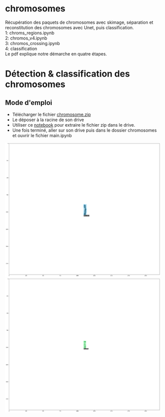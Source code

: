 # chromosomes
Récupération des paquets de chromosomes avec skimage, séparation et reconstitution des chromosomes avec Unet, puis classification.<br>
    1: chroms_regions.ipynb <br>
    2: chromos_v4.ipynb<br>
    3: chromos_crossing.ipynb<br>
    4: classification<br>
Le pdf explique notre démarche en quatre étapes. <br>

# Détection & classification des chromosomes

## Mode d'emploi

- Télécharger le fichier [chromosome.zip](https://drive.google.com/file/d/10mNQQci91k7KldJt2jK71mTfg27Om9w5/view?usp=sharing)
- Le déposer à la racine de son drive 
- Utiliser ce [notebook](https://colab.research.google.com/drive/1PfoegBEAkXSoovWabKU0z8yc_N1LOUzQ?authuser=1#scrollTo=Eej-aHjZut1Y "Extract_zip") pour extraire le fichier zip dans le drive.
- Une fois terminé, aller sur son drive puis dans le dossier chromosomes et ouvrir le fichier main.ipynb

![image](/images/result.png)
![image](/images/result2.png)
